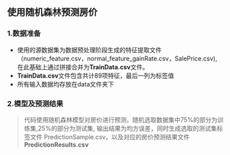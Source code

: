 ## 使用随机森林预测房价
### 1.数据准备
* 使用的源数据集为数据预处理阶段生成的特征提取文件（numeric_feature.csv，normal_feature_gainRate.csv，SalePrice.csv), 在此基础上通过拼接合并为**TrainData.csv**文件。  
* **TrainData.csv**文件包含共计89项特征，最后一列为标签值  
* 所有输入数据均存放在data文件夹下
### 2.模型及预测结果
> 代码使用随机森林模型对房价进行预测，随机选取数据集中75%的部分为训练集,25%的部分为测试集, 输出结果为均方误差，同时生成选取的测试集标签文件 PredictionSample.csv，以及对应的房价预测结果文件 **PredictionResults.csv**